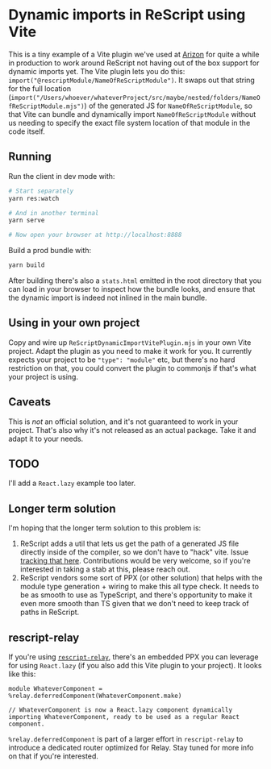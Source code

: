 # Dynamic imports in ReScript using Vite

This is a tiny example of a Vite plugin we've used at [Arizon](https://github.com/ArizonAB) for quite a while in production to work around ReScript not having out of the box support for dynamic imports yet. The Vite plugin lets you do this: `import("@rescriptModule/NameOfReScriptModule")`. It swaps out that string for the full location (`import("/Users/whoever/whateverProject/src/maybe/nested/folders/NameOfReScriptModule.mjs")`) of the generated JS for `NameOfReScriptModule`, so that Vite can bundle and dynamically import `NameOfReScriptModule` without us needing to specify the exact file system location of that module in the code itself.

## Running

Run the client in dev mode with:

```bash
# Start separately
yarn res:watch

# And in another terminal
yarn serve

# Now open your browser at http://localhost:8888
```

Build a prod bundle with:

```bash
yarn build
```

After building there's also a `stats.html` emitted in the root directory that you can load in your browser to inspect how the bundle looks, and ensure that the dynamic import is indeed not inlined in the main bundle.

## Using in your own project

Copy and wire up `ReScriptDynamicImportVitePlugin.mjs` in your own Vite project. Adapt the plugin as you need to make it work for you. It currently expects your project to be `"type": "module"` etc, but there's no hard restriction on that, you could convert the plugin to commonjs if that's what your project is using.

## Caveats

This is _not_ an official solution, and it's not guaranteed to work in your project. That's also why it's not released as an actual package. Take it and adapt it to your needs.

## TODO

I'll add a `React.lazy` example too later.

## Longer term solution

I'm hoping that the longer term solution to this problem is:

1. ReScript adds a util that lets us get the path of a generated JS file directly inside of the compiler, so we don't have to "hack" vite. Issue [tracking that here](https://github.com/rescript-lang/rescript-compiler/issues/5018). Contributions would be very welcome, so if you're interested in taking a stab at this, please reach out.
2. ReScript vendors some sort of PPX (or other solution) that helps with the module type generation + wiring to make this all type check. It needs to be as smooth to use as TypeScript, and there's opportunity to make it even more smooth than TS given that we don't need to keep track of paths in ReScript.

## rescript-relay

If you're using [`rescript-relay`](https://github.com/zth/rescript-relay), there's an embedded PPX you can leverage for using `React.lazy` (if you also add this Vite plugin to your project). It looks like this:

```reasonml
module WhateverComponent = %relay.deferredComponent(WhateverComponent.make)

// WhateverComponent is now a React.lazy component dynamically importing WhateverComponent, ready to be used as a regular React component.
```

`%relay.deferredComponent` is part of a larger effort in `rescript-relay` to introduce a dedicated router optimized for Relay. Stay tuned for more info on that if you're interested.
